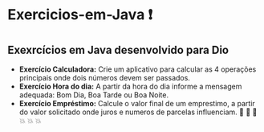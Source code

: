 # Exercicios-em-Java :exclamation:
## Exexrcícios em Java desenvolvido para Dio 
* **Exercício Calculadora:** 
  Crie  um aplicativo para calcular as 4 operações principais onde 
  dois números devem ser passados.
* **Exercício Hora do dia:**
  A partir da hora do dia informe a mensagem adequada: Bom Dia, Boa Tarde ou Boa Noite.
* **Exercício Empréstimo:**
Calcule o valor final de um emprestimo, a partir do valor solicitado onde juros e numeros de parcelas influenciam.
  :blue_heart: :blue_heart: :blue_heart: :collision: :collision: :collision:
